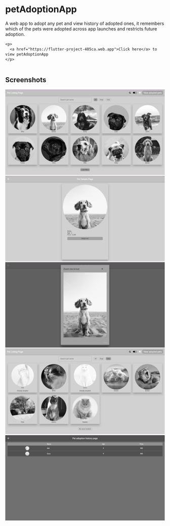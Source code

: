 # petAdoptionApp
A web app to adopt any pet and view history of adopted ones, it remembers which of the pets were adopted across app launches and restricts future adoption.
```
<p>
  <a href="https://flutter-project-405ca.web.app">Click here</a> to view petAdoptionApp
</p>


```


## Screenshots
![petListingPage](./screenshots/petListingPage.png)
![petDetailsPage](./screenshots/petDetailsPage.png)
![petZoomInOutPopUp](./screenshots/petZoomInOutPopUp.png)
![petAfterAdoptedPage](./screenshots/petAfterAdoptedPage.png)
![petAdoptedHistoryPage](./screenshots/petAdoptedHistoryPage.png)



